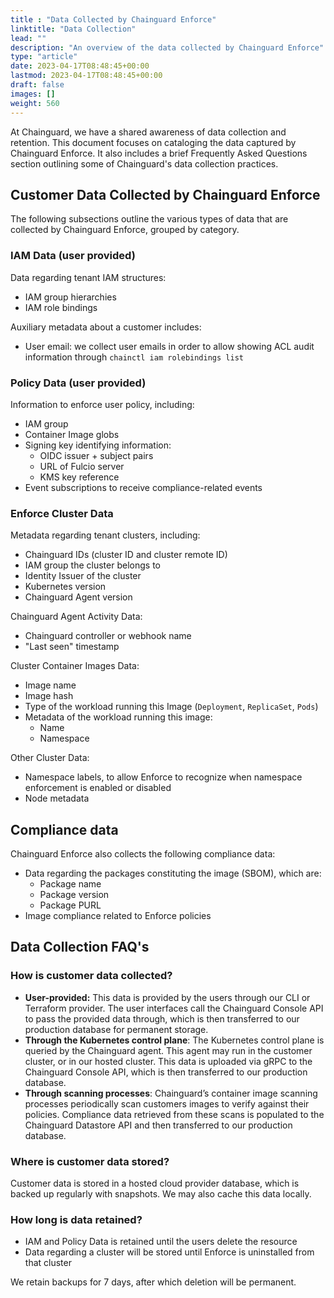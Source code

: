 ```yaml
---
title : "Data Collected by Chainguard Enforce"
linktitle: "Data Collection"
lead: ""
description: "An overview of the data collected by Chainguard Enforce"
type: "article"
date: 2023-04-17T08:48:45+00:00
lastmod: 2023-04-17T08:48:45+00:00
draft: false
images: []
weight: 560
---
```


At Chainguard, we have a shared awareness of data collection and retention. This document focuses on cataloging the data captured by Chainguard Enforce. It also includes a brief Frequently Asked Questions section outlining some of Chainguard's data collection practices.

## Customer Data Collected by Chainguard Enforce

The following subsections outline the various types of data that are collected by Chainguard Enforce, grouped by category.

### IAM Data (user provided)

Data regarding tenant IAM structures:
* IAM group hierarchies
* IAM role bindings

Auxiliary metadata about a customer includes:
* User email: we collect user emails in order to allow showing ACL audit information through `chainctl iam rolebindings list`


### Policy Data (user provided)

Information to enforce user policy, including:
* IAM group
* Container Image globs
* Signing key identifying information:
    * OIDC issuer + subject pairs
    * URL of Fulcio server
    * KMS key reference
* Event subscriptions to receive compliance-related events 

### Enforce Cluster Data

Metadata regarding tenant clusters, including:
* Chainguard IDs (cluster ID and cluster remote ID)
* IAM group the cluster belongs to
* Identity Issuer of the cluster
* Kubernetes version
* Chainguard Agent version

Chainguard Agent Activity Data:
* Chainguard controller or webhook name
* "Last seen" timestamp

Cluster Container Images Data:
* Image name
* Image hash
* Type of the workload running this Image (`Deployment`, `ReplicaSet`, `Pods`)
* Metadata of the workload running this image:
    * Name
    * Namespace

Other Cluster Data:
* Namespace labels, to allow Enforce to recognize when namespace enforcement is enabled or disabled
* Node metadata


## Compliance data
Chainguard Enforce also collects the following compliance data:
* Data regarding the packages constituting the image (SBOM), which are:
    * Package name
    * Package version
    * Package PURL
* Image compliance related to Enforce policies


## Data Collection FAQ's

### How is customer data collected?

* **User-provided:** This data is provided by the users through our CLI or Terraform provider. The user interfaces call the Chainguard Console API to pass the provided data through, which is then transferred to our production database for permanent storage.
* **Through the Kubernetes control plane**: The Kubernetes control plane is queried by the Chainguard agent. This agent may run in the customer cluster, or in our hosted cluster. This data is uploaded via gRPC to the Chainguard Console API, which is then transferred to our production database.
* **Through scanning processes**: Chainguard’s container image scanning processes periodically scan customers images to verify against their policies. Compliance data retrieved from these scans is populated to the Chainguard Datastore API and then transferred to our production database.

### Where is customer data stored?

Customer data is stored in a hosted cloud provider database, which is backed up regularly with snapshots. We may also cache this data locally.

### How long is data retained?

* IAM and Policy Data is retained until the users delete the resource
* Data regarding a cluster will be stored until Enforce is uninstalled from that cluster

We retain backups for 7 days, after which deletion will be permanent.